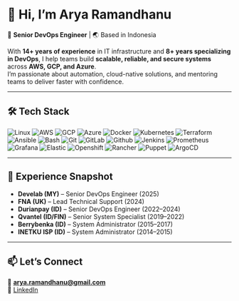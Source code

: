 # 👋 Hi, I’m Arya Ramandhanu  

🚀 **Senior DevOps Engineer** | 🌏 Based in Indonesia  

With **14+ years of experience** in IT infrastructure and **8+ years specializing in DevOps**, I help teams build **scalable, reliable, and secure systems** across **AWS, GCP, and Azure**.  
I’m passionate about automation, cloud-native solutions, and mentoring teams to deliver faster with confidence.  

---

## 🛠️ Tech Stack  

![Linux](https://skillicons.dev/icons?i=linux) 
![AWS](https://skillicons.dev/icons?i=aws) 
![GCP](https://skillicons.dev/icons?i=gcp) 
![Azure](https://skillicons.dev/icons?i=azure) 
![Docker](https://skillicons.dev/icons?i=docker) 
![Kubernetes](https://skillicons.dev/icons?i=kubernetes) 
![Terraform](https://skillicons.dev/icons?i=terraform) 
![Ansible](https://skillicons.dev/icons?i=ansible) 
![Bash](https://skillicons.dev/icons?i=bash) 
![Git](https://skillicons.dev/icons?i=git) 
![GitLab](https://skillicons.dev/icons?i=gitlab) 
![Github](https://skillicons.dev/icons?i=github) 
![Jenkins](https://skillicons.dev/icons?i=jenkins) 
![Prometheus](https://skillicons.dev/icons?i=prometheus) 
![Grafana](https://skillicons.dev/icons?i=grafana) 
![Elastic](https://skillicons.dev/icons?i=elasticsearch) 
![Openshift](https://img.shields.io/badge/OpenShift-EE0000?logo=redhatopenshift&logoColor=white&style=for-the-badge) 
![Rancher](https://img.shields.io/badge/Rancher-0075A8?logo=rancher&logoColor=white&style=for-the-badge) 
![Puppet](https://img.shields.io/badge/Puppet-FFAE1A?logo=puppet&logoColor=black&style=for-the-badge) 
![ArgoCD](https://img.shields.io/badge/ArgoCD-FC6D26?logo=argo&logoColor=white&style=for-the-badge) 

---

## 💼 Experience Snapshot  

- **Develab (MY)** – Senior DevOps Engineer (2025)  
- **FNA (UK)** – Lead Technical Support (2024)  
- **Durianpay (ID)** – Senior DevOps Engineer (2022–2024)  
- **Qvantel (ID/FIN)** – Senior System Specialist (2019–2022)  
- **Berrybenka (ID)** – System Administrator (2015–2017)  
- **INETKU ISP (ID)** – System Administrator (2014–2015)  

---


## 📫 Let’s Connect  

📧 **arya.ramandhanu@gmail.com**  
🔗 [LinkedIn](https://www.linkedin.com/in/arya-ramandhanu)  
